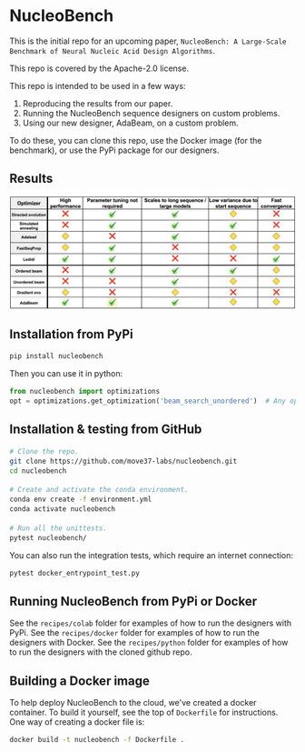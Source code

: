 # NucleoBench

This is the initial repo for an upcoming paper, `NucleoBench: A Large-Scale Benchmark of Neural Nucleic Acid Design Algorithms`.

This repo is covered by the Apache-2.0 license.

This repo is intended to be used in a few ways:

1. Reproducing the results from our paper.
1. Running the NucleoBench sequence designers on custom problems.
1. Using our new designer, AdaBeam, on a custom problem.

To do these, you can clone this repo, use the Docker image (for the benchmark), or use the PyPi package for our designers.

## Results

![Summary of results.](https://raw.githubusercontent.com/move37-labs/nucleobench/main/assets/images/results_summary.png)

## Installation from PyPi

```bash
pip install nucleobench
```

Then you can use it in python:
```python
from nucleobench import optimizations
opt = optimizations.get_optimization('beam_search_unordered')  # Any optimizer name.
```

## Installation & testing from GitHub

```bash
# Clone the repo.
git clone https://github.com/move37-labs/nucleobench.git
cd nucleobench

# Create and activate the conda environment.
conda env create -f environment.yml
conda activate nucleobench

# Run all the unittests.
pytest nucleobench/
```

You can also run the integration tests, which require an internet connection:

```bash
pytest docker_entrypoint_test.py
```

## Running NucleoBench from PyPi or Docker

See the `recipes/colab` folder for examples of how to run the designers with PyPi.
See the `recipes/docker` folder for examples of how to run the designers with Docker.
See the `recipes/python` folder for examples of how to run the designers with the cloned github repo.

## Building a Docker image

To help deploy NucleoBench to the cloud, we've created a docker container. To build it yourself, see the top of `Dockerfile` for instructions. One way of creating a docker file is:

```bash
docker build -t nucleobench -f Dockerfile .
```
